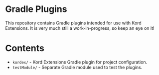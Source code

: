 # Gradle Plugins

This repository contains Gradle plugins intended for use with Kord Extensions.
It is very much still a work-in-progress, so keep an eye on it!

# Contents

- `kordex/` - Kord Extensions Gradle plugin for project configuration.
- `testModule/` - Separate Gradle module used to test the plugins.

